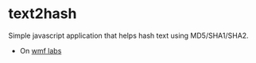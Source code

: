 # text2hash

Simple javascript application that helps hash text using MD5/SHA1/SHA2.

* On [wmf labs](https://tools.wmflabs.org/text2hash/)